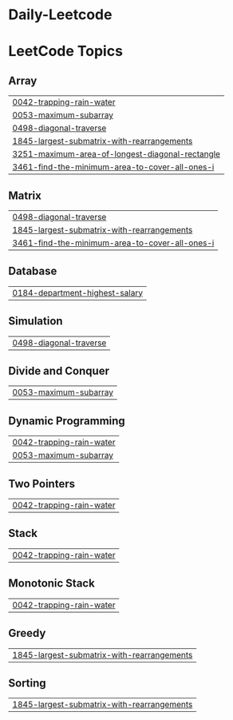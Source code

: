 # Daily-Leetcode
<!---LeetCode Topics Start-->
# LeetCode Topics
## Array
|  |
| ------- |
| [0042-trapping-rain-water](https://github.com/AlexshaPonChalesM/Daily-Leetcode/tree/master/0042-trapping-rain-water) |
| [0053-maximum-subarray](https://github.com/AlexshaPonChalesM/Daily-Leetcode/tree/master/0053-maximum-subarray) |
| [0498-diagonal-traverse](https://github.com/AlexshaPonChalesM/Daily-Leetcode/tree/master/0498-diagonal-traverse) |
| [1845-largest-submatrix-with-rearrangements](https://github.com/AlexshaPonChalesM/Daily-Leetcode/tree/master/1845-largest-submatrix-with-rearrangements) |
| [3251-maximum-area-of-longest-diagonal-rectangle](https://github.com/AlexshaPonChalesM/Daily-Leetcode/tree/master/3251-maximum-area-of-longest-diagonal-rectangle) |
| [3461-find-the-minimum-area-to-cover-all-ones-i](https://github.com/AlexshaPonChalesM/Daily-Leetcode/tree/master/3461-find-the-minimum-area-to-cover-all-ones-i) |
## Matrix
|  |
| ------- |
| [0498-diagonal-traverse](https://github.com/AlexshaPonChalesM/Daily-Leetcode/tree/master/0498-diagonal-traverse) |
| [1845-largest-submatrix-with-rearrangements](https://github.com/AlexshaPonChalesM/Daily-Leetcode/tree/master/1845-largest-submatrix-with-rearrangements) |
| [3461-find-the-minimum-area-to-cover-all-ones-i](https://github.com/AlexshaPonChalesM/Daily-Leetcode/tree/master/3461-find-the-minimum-area-to-cover-all-ones-i) |
## Database
|  |
| ------- |
| [0184-department-highest-salary](https://github.com/AlexshaPonChalesM/Daily-Leetcode/tree/master/0184-department-highest-salary) |
## Simulation
|  |
| ------- |
| [0498-diagonal-traverse](https://github.com/AlexshaPonChalesM/Daily-Leetcode/tree/master/0498-diagonal-traverse) |
## Divide and Conquer
|  |
| ------- |
| [0053-maximum-subarray](https://github.com/AlexshaPonChalesM/Daily-Leetcode/tree/master/0053-maximum-subarray) |
## Dynamic Programming
|  |
| ------- |
| [0042-trapping-rain-water](https://github.com/AlexshaPonChalesM/Daily-Leetcode/tree/master/0042-trapping-rain-water) |
| [0053-maximum-subarray](https://github.com/AlexshaPonChalesM/Daily-Leetcode/tree/master/0053-maximum-subarray) |
## Two Pointers
|  |
| ------- |
| [0042-trapping-rain-water](https://github.com/AlexshaPonChalesM/Daily-Leetcode/tree/master/0042-trapping-rain-water) |
## Stack
|  |
| ------- |
| [0042-trapping-rain-water](https://github.com/AlexshaPonChalesM/Daily-Leetcode/tree/master/0042-trapping-rain-water) |
## Monotonic Stack
|  |
| ------- |
| [0042-trapping-rain-water](https://github.com/AlexshaPonChalesM/Daily-Leetcode/tree/master/0042-trapping-rain-water) |
## Greedy
|  |
| ------- |
| [1845-largest-submatrix-with-rearrangements](https://github.com/AlexshaPonChalesM/Daily-Leetcode/tree/master/1845-largest-submatrix-with-rearrangements) |
## Sorting
|  |
| ------- |
| [1845-largest-submatrix-with-rearrangements](https://github.com/AlexshaPonChalesM/Daily-Leetcode/tree/master/1845-largest-submatrix-with-rearrangements) |
<!---LeetCode Topics End-->